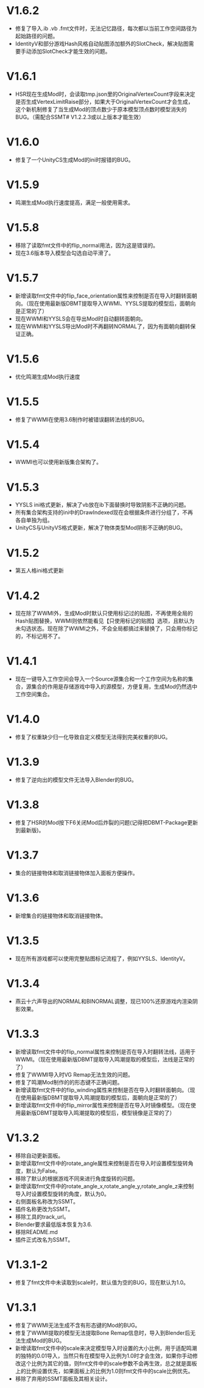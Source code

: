 # V1.6.2
- 修复了导入.ib .vb .fmt文件时，无法记忆路径，每次都以当前工作空间路径为起始路径的问题。
- IdentityV和部分游戏Hash风格自动贴图添加额外的SlotCheck，解决贴图需要手动添加SlotCheck才能生效的问题。

# V1.6.1
- HSR现在生成Mod时，会读取tmp.json里的OriginalVertexCount字段来决定是否生成VertexLimitRaise部分，如果大于OriginalVertexCount才会生成，这个新机制修复了当生成Mod的顶点数少于原本模型顶点数时模型消失的BUG。（需配合SSMT# V1.2.2.3或以上版本才能生效）
# V1.6.0
- 修复了一个UnityCS生成Mod的ini时报错的BUG。
# V1.5.9
- 鸣潮生成Mod执行速度提高，满足一般使用需求。
# V1.5.8
- 移除了读取fmt文件中的flip_normal用法，因为这是错误的。
- 现在3.6版本导入模型会勾选自动平滑了。
# V1.5.7
- 新增读取fmt文件中的flip_face_orientation属性来控制是否在导入时翻转面朝向。（现在使用最新版DBMT提取导入WWMI、YYSLS提取的模型后，面朝向是正常的了）
- 现在WWMI和YYSLS会在导出Mod时自动翻转面朝向。
- 现在WWMI和YYSLS导出Mod时不再翻转NORMAL了，因为有面朝向翻转保证正确。
# V1.5.6
- 优化鸣潮生成Mod执行速度
# V1.5.5
- 修复了WWMI在使用3.6制作时被错误翻转法线的BUG。
# V1.5.4
- WWMI也可以使用新版集合架构了。
# V1.5.3
- YYSLS ini格式更新，解决了vb放在ib下面替换时导致阴影不正确的问题。
- 所有集合架构支持的ini中的DrawIndexed现在会根据条件进行分组了，不再各自单独为组。
- UnityCS与UnityVS格式更新，解决了物体类型Mod阴影不正确的BUG。
# V1.5.2
- 第五人格ini格式更新
# V1.4.2
- 现在除了WWMI外，生成Mod时默认只使用标记过的贴图，不再使用全局的Hash贴图替换，WWMI则依然能看见【只使用标记的贴图】选项，且默认为未勾选状态。现在除了WWMI之外，不会全局都搞过来替换了，只会用你标记的，不标记用不了。
# V1.4.1
- 现在一键导入工作空间会导入一个Source源集合和一个工作空间为名称的集合，源集合的作用是存储游戏中导入的源模型，方便复用，生成Mod仍然选中工作空间集合。

# V1.4.0
- 修复了权重缺少归一化导致自定义模型无法得到完美权重的BUG。
# V1.3.9
- 修复了逆向出的模型文件无法导入Blender的BUG。
# V1.3.8
- 修复了HSR的Mod按下F6关闭Mod后炸裂的问题(记得把DBMT-Package更新到最新版)。
# V1.3.7
- 集合的链接物体和取消链接物体加入面板方便操作。
# V1.3.6
- 新增集合的链接物体和取消链接物体。
# V1.3.5
- 现在所有游戏都可以使用完整贴图标记流程了，例如YYSLS、IdentityV。
# V1.3.4
- 燕云十六声导出的NORMAL和BINORMAL调整，现已100%还原游戏内渲染阴影效果。
# V1.3.3
- 新增读取fmt文件中的flip_normal属性来控制是否在导入时翻转法线，适用于WWMI。（现在使用最新版DBMT提取导入鸣潮提取的模型后，法线是正常的了）
- 修复了WWMI导入时VG Remap无法生效的问题。
- 修复了鸣潮Mod制作的的形态键不正确问题。
- 新增读取fmt文件中的flip_winding属性来控制是否在导入时翻转面朝向。（现在使用最新版DBMT提取导入鸣潮提取的模型后，面朝向是正常的了）
- 新增读取fmt文件中的flip_mirror属性来控制是否在导入时镜像模型。（现在使用最新版DBMT提取导入鸣潮提取的模型后，模型镜像是正常的了）

# V1.3.2
- 移除自动更新面板。
- 新增读取fmt文件中的rotate_angle属性来控制是否在导入时设置模型旋转角度，默认为False。
- 移除了默认的根据游戏不同来进行角度旋转的问题。
- 新增读取fmt文件中的rotate_angle_x,rotate_angle_y,rotate_angle_z来控制导入时设置模型旋转的角度，默认为0。
- 右侧面板名称改为SSMT。
- 插件名称更改为SSMT。
- 移除工具的track_url。
- Blender要求最低版本恢复为3.6.
- 移除README.md
- 插件正式改名为SSMT。
# V1.3.1-2
- 修复了fmt文件中未读取到scale时，默认值为空的BUG，现在默认为1.0。
# V1.3.1
- 修复了WWMI无法生成不含有形态键的Mod的BUG。
- 修复了WWMI提取的模型无法提取Bone Remap信息时，导入到Blender后无法生成Mod的BUG。
- 新增读取fmt文件中的scale来决定模型导入时设置的大小比例，用于适配鸣潮的独特的0.01导入，当然只有在模型导入比例为1.0时才会生效，如果你手动修改这个比例为其它的值，则fmt文件中的scale参数不会再生效，总之就是面板上的比例设置优先，如果面板上的比例为1.0则fmt文件中的scale比例优先。
- 移除了弃用的SSMT面板及其相关设计。
